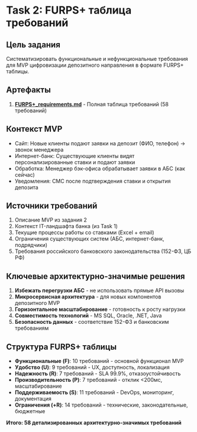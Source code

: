 # Task 2: FURPS+ таблица требований

## Цель задания
Систематизировать функциональные и нефункциональные требования для MVP цифровизации депозитного направления в формате FURPS+ таблицы.

## Артефакты
1. **[FURPS+_requirements.md](FURPS+_requirements.md)** - Полная таблица требований (58 требований)

## Контекст MVP
- Сайт: Новые клиенты подают заявки на депозит (ФИО, телефон) → звонок менеджера
- Интернет-банк: Существующие клиенты видят персонализированные ставки и подают заявки 
- Обработка: Менеджер бэк-офиса обрабатывает заявки в АБС (как сейчас)
- Уведомления: СМС после подтверждения ставки и открытия депозита

## Источники требований
1. Описание MVP из задания 2
2. Контекст IT-ландшафта банка (из Task 1)
3. Текущие процессы работы со ставками (Excel + email)
4. Ограничения существующих систем (АБС, интернет-банк, подрядчики)
5. Требования российского банковского законодательства (152-ФЗ, ЦБ РФ)

## Ключевые архитектурно-значимые решения
1. **Избежать перегрузки АБС** - не использовать прямые API вызовы
2. **Микросервисная архитектура** - для новых компонентов депозитного MVP
3. **Горизонтальное масштабирование** - готовность к росту нагрузки
4. **Совместимость технологий** - MS SQL, Oracle, .NET, Java
5. **Безопасность данных** - соответствие 152-ФЗ и банковским требованиям

## Структура FURPS+ таблицы
- **Функциональные (F)**: 10 требований - основной функционал MVP
- **Удобство (U)**: 9 требований - UX, доступность, локализация  
- **Надежность (R)**: 7 требований - SLA 99.9%, отказоустойчивость
- **Производительность (P)**: 7 требований - отклик <200мс, масштабирование
- **Поддерживаемость (S)**: 11 требований - DevOps, мониторинг, документация
- **Ограничения (+R)**: 14 требований - технические, законодательные, бюджетные

**Итого: 58 детализированных архитектурно-значимых требований**